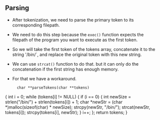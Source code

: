 ## Parsing

- After tokenization, we need to parse the primary token to its corresponding filepath.
- We need to do this step because the `exec()` function expects the filepath of the program you want to execute as the first token.
- So we will take the first token of the tokens array, concatenate it to the string '/bin/`, and replace the original token with this new string.
- We can use `strcat()` function to do that. but it can only do the concatenation if the first string has enough memory.
- For that we have a workaround.

  
  ```
    char **parseTokens(char **tokens)
{
    int i = 0;
    while (tokens[i] != NULL)
    {
        if (i == 0)
        {
            int newSize = strlen("/bin/") + strlen(tokens[i]) + 1;
            char *newStr = (char *)malloc(sizeof(char) * newSize);
            strcpy(newStr, "/bin/");
            strcat(newStr, tokens[i]);
            strcpy(tokens[i], newStr);
        }
        i++;
    };
    return tokens;
}
  ```
